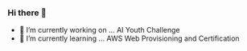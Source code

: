 ### Hi there 👋
- 🔭 I’m currently working on ... AI Youth Challenge
- 🌱 I’m currently learning ... AWS Web Provisioning and Certification

<!--
**rlawoals2590/rlawoals2590** is a ✨ _special_ ✨ repository because its `README.md` (this file) appears on your GitHub profile.

Here are some ideas to get you started:

- 🔭 I’m currently working on ... AI Youth Challenge
- 🌱 I’m currently learning ... AWS Web Provisioning and Certification
- 👯 I’m looking to collaborate on ... 
- 🤔 I’m looking for help with ...
- 💬 Ask me about ...
- 📫 How to reach me: ...
- 😄 Pronouns: ...
- ⚡ Fun fact: ...
-->
